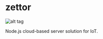 # zettor

![alt tag](https://dl.dropboxusercontent.com/u/10799605/zettor_small.png)

Node.js cloud-based server solution for IoT.
